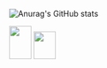 
          
![Anurag's GitHub stats](https://github-readme-stats.vercel.app/api?username=Diogoxr&show_icons=true&theme=radical)


          

<div>
<img height="60" width="40" src="https://cdn.jsdelivr.net/gh/devicons/devicon@latest/icons/html5/html5-original-wordmark.svg" />
<img height="50" width="40" src="https://cdn.jsdelivr.net/gh/devicons/devicon@latest/icons/css3/css3-original.svg" />
</div>       
          
          

